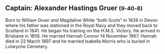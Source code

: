 ## Captain: Alexander Hastings Gruer  <small>(9‑40‑8)</small>

Born to William Gruer and Magdaline White “both Scots”  in 1838 in Devon where his father was stationed in the Royal Navy and they moved back to Scotland in 1841. He began his training on the H.M.S. Victory. He arrived in Brisbane in 1858. He married Hannah Connor 14 November 1867. Hannah died in 22 March 1897 and he married Isabella Morris who is buried in Lutwyche Cemetery.
